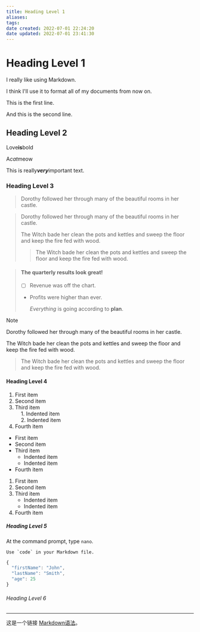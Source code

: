 ```yaml
---
title: Heading Level 1
aliases: 
tags: 
date created: 2022-07-01 22:24:20
date updated: 2022-07-01 23:41:30
---
```


# Heading Level 1

I really like using Markdown.  

I think I'll use it to format all of my documents from now on.

This is the first line.    

And this is the second line.

## Heading Level 2

Love**is**bold

A*cat*meow

This is really***very***important text.

### Heading Level 3

> Dorothy followed her through many of the beautiful rooms in her castle.

> Dorothy followed her through many of the beautiful rooms in her castle.
>
> The Witch bade her clean the pots and kettles and sweep the floor and keep the fire fed with wood.
>
> > The Witch bade her clean the pots and kettles and sweep the floor and keep the fire fed with wood.

> #### The quarterly results look great!
>
> - [ ] Revenue was off the chart.
>
> - Profits were higher than ever.
>
>   *Everything* is going according to **plan**.

> [!note]
> Dorothy followed her through many of the beautiful rooms in her castle.
>
> The Witch bade her clean the pots and kettles and sweep the floor and keep the fire fed with wood.
>
> > The Witch bade her clean the pots and kettles and sweep the floor and keep the fire fed with wood.

#### Heading Level 4

1. First item  
2. Second item  
3. Third item  
       1. Indented item  
       2. Indented item  
4. Fourth item
- First item  
- Second item  
- Third item  
  - Indented item
  - Indented item
- Fourth item
1. First item
2. Second item
3. Third item
   - Indented item
   - Indented item
4. Fourth item

##### Heading Level 5

At the command prompt, type `nano`.

``Use `code` in your Markdown file.``

```javascript
{
  "firstName": "John",
  "lastName": "Smith",
  "age": 25
}
```

###### Heading Level 6

---

这是一个链接 [Markdown语法](https://markdown.com.cn "最好的markdown教程")。
